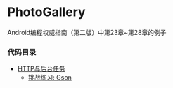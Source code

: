 # PhotoGallery
Android编程权威指南（第二版）中第23章~第28章的例子

### 代码目录
* [HTTP与后台任务](https://github.com/uv-lab/PhotoGallery/tree/ch23)
    * [挑战练习: Gson](https://github.com/uv-lab/PhotoGallery/tree/exercise23.10)